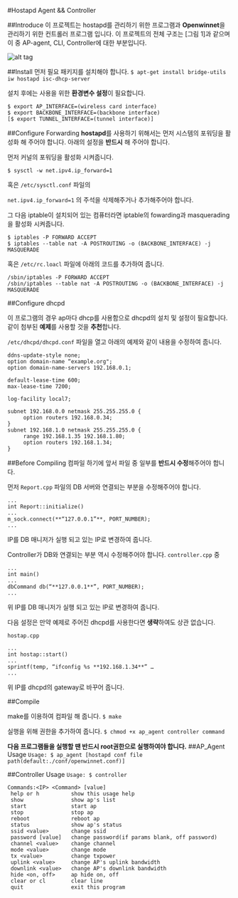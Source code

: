 #Hostapd Agent && Controller

##Introduce
이 프로젝트는 hostapd를 관리하기 위한 프로그램과 **Openwinnet**을 관리하기 위한 컨트롤러 프로그램 입니다. 이 프로젝트의 전체 구조는 [그림 1]과 같으며 이 중 AP-agent, CLI, Controller에 대한 부분입니다.

![alt tag](https://raw.github.com/OpenWinCon/OpenWinNet/tree/master/agent/HostApd_agent%26controller/img/struct.png)

##Install
 먼저 필요 패키지를 설치해야 합니다.
 `$ apt-get install bridge-utils iw hostapd isc-dhcp-server`
 
 설치 후에는 사용을 위한 **환경변수 설정**이 필요합니다.
 ```
 $ export AP_INTERFACE=(wireless card interface)
 $ export BACKBONE_INTERFACE=(backbone interface)
 [$ export TUNNEL_INTERFACE=(tunnel interface)]
 ```

##Configure Forwarding
 **hostapd**를 사용하기 위해서는 먼저 시스템의 포워딩을 활성화 해 주어야 합니다. 아래의 설정을 **반드시** 해 주어야 합니다.

 먼저 커널의 포워딩을 활성화 시켜줍니다.
 
 `$ sysctl -w net.ipv4.ip_forward=1`
 
 혹은 `/etc/sysctl.conf` 파일의 
 
 `net.ipv4.ip_forward=1`
 의 주석을 삭제해주거나 추가해주어야 합니다.
 
 그 다음 iptable이 설치되어 있는 컴퓨터라면 iptable의 fowarding과 masquerading을 활성화 시켜줍니다.
 
 ```
 $ iptables -P FORWARD ACCEPT
 $ iptables --table nat -A POSTROUTING -o (BACKBONE_INTERFACE) -j MASQUERADE
 ```
 
 혹은 `/etc/rc.loacl` 파일에 아래의 코드를 추가하여 줍니다.
 
 ```
 /sbin/iptables -P FORWARD ACCEPT
 /sbin/iptables --table nat -A POSTROUTING -o (BACKBONE_INTERFACE) -j MASQUERADE
 ```
##Configure dhcpd
 
 이 프로그램의 경우 ap마다 dhcp를 사용함으로 dhcpd의 설치 및 설정이 필요합니다. 같이 첨부된 **예제**를 사용할 것을 **추천**합니다.
 
 `/etc/dhcpd/dhcpd.conf` 파일을 열고 아래의 예제와 같이 내용을 수정하여 줍니다.
 ```
 ddns-update-style none;
 option domain-name “example.org";
 option domain-name-servers 192.168.0.1;  

 default-lease-time 600;
 max-lease-time 7200;

 log-facility local7;

 subnet 192.168.0.0 netmask 255.255.255.0 {
      option routers 192.168.0.34;
 }
 subnet 192.168.1.0 netmask 255.255.255.0 {
	  range 192.168.1.35 192.168.1.80;
      option routers 192.168.1.34;
 }
 ```
##Before Compiling
 컴파일 하기에 앞서 파일 중 일부를 **반드시 수정**해주어야 합니다.
 
 먼저 `Report.cpp` 파일의 DB 서버와 연결되는 부분을 수정해주어야 합니다.
 ```
 ...
 int Report::initialize()
 ...
 m_sock.connect(**“127.0.0.1”**, PORT_NUMBER);
 ...
 ```
 IP를 DB 매니저가 실행 되고 있는 IP로 변경하여 줍니다.
 
 Controller가 DB와 연결되는 부분 역시 수정해주어야 합니다.
 `controller.cpp` 중
 
 ```
 ...
 int main()
 ...
 dbCommand db(“**127.0.0.1**”, PORT_NUMBER);
 ...
 ```
 
 위 IP를 DB 매니저가 실행 되고 있는 IP로 변경하여 줍니다.
 
 다음 설정은 만약 예제로 주어진 dhcpd를 사용한다면 **생략**하여도 상관 없습니다.
 
 `hostap.cpp` 
 ```
 ...
 int hostap::start()
 ...
 sprintf(temp, “ifconfig %s **192.168.1.34**” …
 ...
 ```
 위 IP를 dhcpd의 gateway로 바꾸어 줍니다.
 
 
##Compile

make를 이용하여 컴파일 해 줍니다.
`$ make`

실행을 위해 권한을 추가하여 줍니다.
`$ chmod +x ap_agent controller command`



**다음 프로그램들을 실행할 땐 반드시 root권한으로 실행하여야 합니다.**
##AP_Agent Usage
`Usage: $ ap_agent [hostapd conf file path(default:./conf/openwinnet.conf)]`

##Controller Usage
`Usage: $ controller`

```
Commands:<IP> <Command> [value]
 help or h			show this usage help
 show				show ap's list
 start 				start ap
 stop 				stop ap
 reboot 			reboot ap
 status				show ap's status
 ssid <value>		change ssid
 password [value]	change password(if params blank, off password)
 channel <value>	change channel
 mode <value>		change mode
 tx <value>			change txpower
 uplink <value>		change AP's uplink bandwidth
 downlink <value> 	change AP's downlink bandwidth
 hide <on, off> 	ap hide on, off
 clear or cl		clear line
 quit				exit this program
```



